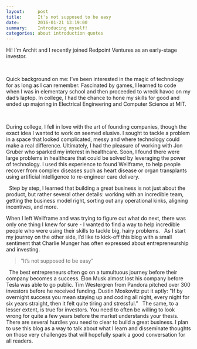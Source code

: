 ```yaml
---
layout:     post
title:      It's not supposed to be easy
date:       2016-01-21 13:19:00
summary:    Introducing myself!
categories: about introduction quotes
---
```


<p>Hi! I’m Archit and I recently joined Redpoint Ventures as an early-stage investor.</p>
 
<p>Quick background on me:
I’ve been interested in the magic of technology for as long as I can remember. Fascinated by games, I learned to code when I was in elementary school and then proceeded to wreck havoc on my dad’s laptop. In college, I had the chance to hone my skills for good and ended up majoring in Electrical Engineering and Computer Science at MIT.</p>
 
<p>During college, I fell in love with the art of founding companies, though the exact idea I wanted to work on seemed elusive. I sought to tackle a problem in a space that looked complicated, messy and where technology could make a real difference. Ultimately, I had the pleasure of working with Jon Gruber who sparked my interest in healthcare. Soon, I found there were large problems in healthcare that could be solved by leveraging the power of technology. I used this experience to found Wellframe, to help people recover from complex diseases such as heart disease or organ transplants using artificial intelligence to re-engineer care delivery.</p>
 
Step by step, I learned that building a great business is not just about the product, but rather several other details: working with an incredible team, getting the business model right, sorting out any operational kinks, aligning incentives, and more.

When I left Wellframe and was trying to figure out what do next, there was only one thing I knew for sure - I wanted to find a way to help incredible people who were using their skills to tackle big, hairy problems.
 
As I start my journey on the other side, I’d like to kick-off this blog with a small sentiment that Charlie Munger has often expressed about entrepreneurship and investing.

<blockquote>“It’s not supposed to be easy”</blockquote>
 
The best entrepreneurs often go on a tumultuous journey before their company becomes a success. Elon Musk almost lost his company before Tesla was able to go public. Tim Westergren from Pandora pitched over 300 investors before he received funding. Dustin Moskovitz put it aptly: "If by overnight success you mean staying up and coding all night, every night for six years straight, then it felt quite tiring and stressful.”
 
The same, to a lesser extent, is true for investors. You need to often be willing to look wrong for quite a few years before the market understands your thesis.
 
There are several hurdles you need to clear to build a great business. I plan to use this blog as a way to talk about what I learn and disseminate thoughts on those very challenges that will hopefully spark a good conversation for all readers. 
